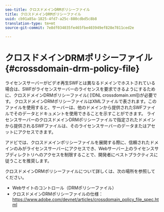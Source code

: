```yaml
---
seo-title: クロスドメインDRMポリシーファイル
title: クロスドメインDRMポリシーファイル
uuid: cb91a85a-1825-4fd7-a25c-880cdbd5c8b8
translation-type: tm+mt
source-git-commit: 7e8df034035fe465fbe403949ef828e7811ced2e

---
```



# クロスドメインDRMポリシーファイル {#crossdomain-drm-policy-file}

ライセンスサーバーがビデオ再生SWFとは異なるドメインでホストされている場合は、SWFがライセンスサーバーのライセンスを要求できるようにするために、クロスドメインDRMポリシーファイル( [!DNL crossdomain.xml])が必要です。 クロスドメインDRMポリシーファイルはXMLファイルで表されます。このファイルを使用すると、サーバーは、他のドメインから提供されたSWFファイルでそのデータとドキュメントを使用できることを示すことができます。 ライセンスサーバーのクロスドメインDRMポリシーファイルで指定されたドメインから提供されるSWFファイルは、そのライセンスサーバーのデータまたはアセットにアクセスできます。

アドビでは、クロスドメインポリシーファイルを展開する際に、信頼されたドメインのみがライセンスサーバーにアクセスでき、Webサーバー上のライセンスサブディレクトリへのアクセスを制限することで、開発者にベストプラクティスに従うことを推奨します。

クロスドメインDRMポリシーファイルについて詳しくは、次の場所を参照してください。

* Webサイトのコントロール（DRMポリシーファイル）
* クロスドメインDRMポリシーファイルの仕様：https://www.adobe.com/devnet/articles/crossdomain_policy_file_spec.html [](https://www.adobe.com/devnet/articles/crossdomain_policy_file_spec.html)

